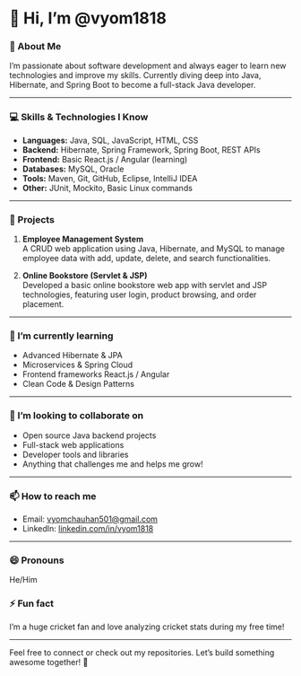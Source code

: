 # 👋 Hi, I’m @vyom1818

### 👀 About Me  
I’m passionate about software development and always eager to learn new technologies and improve my skills. Currently diving deep into Java, Hibernate, and Spring Boot to become a full-stack Java developer.

---

### 💻 Skills & Technologies I Know  
- **Languages:** Java, SQL, JavaScript, HTML, CSS  
- **Backend:** Hibernate, Spring Framework, Spring Boot, REST APIs  
- **Frontend:** Basic React.js / Angular (learning)  
- **Databases:** MySQL, Oracle  
- **Tools:** Maven, Git, GitHub, Eclipse, IntelliJ IDEA  
- **Other:** JUnit, Mockito, Basic Linux commands

---

### 🚀 Projects  
1. **Employee Management System**  
   A CRUD web application using Java, Hibernate, and MySQL to manage employee data with add, update, delete, and search functionalities.

2. **Online Bookstore (Servlet & JSP)**  
   Developed a basic online bookstore web app with servlet and JSP technologies, featuring user login, product browsing, and order placement.


---

### 🌱 I’m currently learning  
- Advanced Hibernate & JPA  
- Microservices & Spring Cloud  
- Frontend frameworks React.js / Angular  
- Clean Code & Design Patterns

---

### 💞️ I’m looking to collaborate on  
- Open source Java backend projects  
- Full-stack web applications  
- Developer tools and libraries  
- Anything that challenges me and helps me grow!

---

### 📫 How to reach me  
- Email: vyomchauhan501@gmail.com  
- LinkedIn: [linkedin.com/in/vyom1818](https://linkedin.com/in/vyom1818)  


---

### 😄 Pronouns  
He/Him

### ⚡ Fun fact  
I’m a huge cricket fan and love analyzing cricket stats during my free time!

---

Feel free to connect or check out my repositories. Let’s build something awesome together! 🚀
